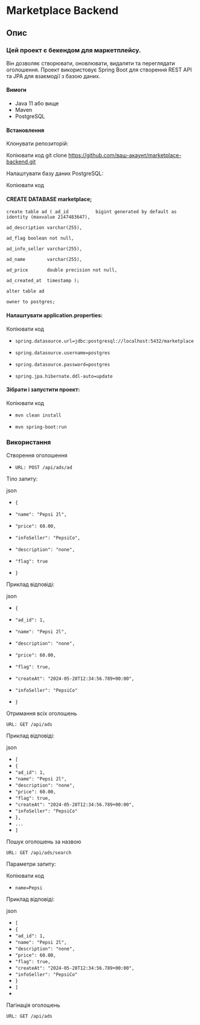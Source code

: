 # Marketplace Backend
## Опис
### Цей проект є бекендом для маркетплейсу. 
Він дозволяє створювати, оновлювати, видаляти та переглядати оголошення. 
Проект використовує Spring Boot для створення REST API та JPA для взаємодії з базою даних.

#### Вимоги
- Java 11 або вище
- Maven
- PostgreSQL

#### Встановлення

Клонувати репозиторій:

Копіювати код
git clone https://github.com/ваш-акаунт/marketplace-backend.git

Налаштувати базу даних PostgreSQL:


Копіювати код

#### CREATE DATABASE marketplace;

`create table ad
(
ad_id          bigint generated by default as identity (maxvalue 2147483647),`

`ad_description varchar(255),`

`ad_flag boolean not null,`

`ad_info_seller varchar(255),`

`ad_name        varchar(255),`

`ad_price       double precision not null,`

`ad_created_at  timestamp
);`

`alter table ad`

`owner to postgres;`

#### Налаштувати application.properties:

Копіювати код

- `spring.datasource.url=jdbc:postgresql://localhost:5432/marketplace`

- `spring.datasource.username=postgres`

- `spring.datasource.password=postgres`

- `spring.jpa.hibernate.ddl-auto=update`

#### Зібрати і запустити проект:

Копіювати код

- `mvn clean install`

- `mvn spring-boot:run`

### Використання

Створення оголошення

- `URL: POST /api/ads/ad`

Тіло запиту:

json


- `{`

- `"name": "Pepsi 2l",`

- `"price": 60.00,`

- `"infoSeller": "PepsiCo",`

- `"description": "none",`

- `"flag": true`

- `}`

Приклад відповіді:

json

- `{`

- `"ad_id": 1,`

- `"name": "Pepsi 2l",`

- `"description": "none",`

- `"price": 60.00,`

- `"flag": true,`

- `"createAt": "2024-05-28T12:34:56.789+00:00",`

- `"infoSeller": "PepsiCo"`

- `}`

Отримання всіх оголошень

`URL: GET /api/ads`

Приклад відповіді:

json

- `[`
- `{`
- `"ad_id": 1,`
- `"name": "Pepsi 2l",`
- `"description": "none",`
- `"price": 60.00,`
- `"flag": true,`
- `"createAt": "2024-05-28T12:34:56.789+00:00",`
- `"infoSeller": "PepsiCo"`
- `},`
- `...`
- `]`

Пошук оголошень за назвою

`URL: GET /api/ads/search`

Параметри запиту:

Копіювати код
- `name=Pepsi`

Приклад відповіді:

json

- `[`
- `{`
- `"ad_id": 1,`
- `"name": "Pepsi 2l",`
- `"description": "none",`
- `"price": 60.00,`
- `"flag": true,`
- `"createAt": "2024-05-28T12:34:56.789+00:00",`
- `"infoSeller": "PepsiCo"`
- `}`
- `]`
- 
Пагінація оголошень

`URL: GET /api/ads`

